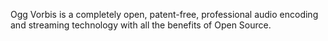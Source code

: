 Ogg Vorbis is a completely open, patent-free, professional audio encoding and streaming technology with all the benefits of Open Source.